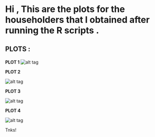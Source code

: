  
<h1>
Hi ,
This  are    the plots  for the  householders   that  I   obtained  after running  the  R  scripts  .</h1>
<h2><p><b>PLOTS :</b></p></h2>
 
 
<B>PLOT 1 </B>
![alt tag](https://cloud.githubusercontent.com/assets/7158671/2936424/69b58484-d85b-11e3-9a11-595c57c03347.png)

<B>PLOT 2 </B>

![alt tag](https://cloud.githubusercontent.com/assets/7158671/2936426/708a3d7c-d85b-11e3-8462-04e5a9e969de.png )

<B>PLOT 3 </B>

![alt tag](https://cloud.githubusercontent.com/assets/7158671/2936422/58d31974-d85b-11e3-91aa-910e45fb2b6f.png )

<B>PLOT 4 </B>
 
![alt tag](https://cloud.githubusercontent.com/assets/7158671/2936425/6e64fe92-d85b-11e3-856f-76bfdfea5433.png )

Tnks!
